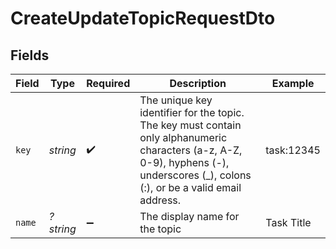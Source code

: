 # CreateUpdateTopicRequestDto


## Fields

| Field                                                                                                                                                                              | Type                                                                                                                                                                               | Required                                                                                                                                                                           | Description                                                                                                                                                                        | Example                                                                                                                                                                            |
| ---------------------------------------------------------------------------------------------------------------------------------------------------------------------------------- | ---------------------------------------------------------------------------------------------------------------------------------------------------------------------------------- | ---------------------------------------------------------------------------------------------------------------------------------------------------------------------------------- | ---------------------------------------------------------------------------------------------------------------------------------------------------------------------------------- | ---------------------------------------------------------------------------------------------------------------------------------------------------------------------------------- |
| `key`                                                                                                                                                                              | *string*                                                                                                                                                                           | :heavy_check_mark:                                                                                                                                                                 | The unique key identifier for the topic. The key must contain only alphanumeric characters (a-z, A-Z, 0-9), hyphens (-), underscores (_), colons (:), or be a valid email address. | task:12345                                                                                                                                                                         |
| `name`                                                                                                                                                                             | *?string*                                                                                                                                                                          | :heavy_minus_sign:                                                                                                                                                                 | The display name for the topic                                                                                                                                                     | Task Title                                                                                                                                                                         |